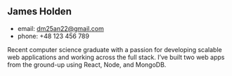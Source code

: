 ## James Holden

* email: dm25an22@gmail.com
* phone: +48 123 456 789

Recent computer science graduate with a passion for developing scalable web applications and
working across the full stack. I’ve built two web apps from the ground-up using React, Node, and
MongoDB.